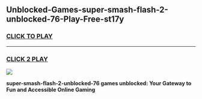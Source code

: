 
## Unblocked-Games-super-smash-flash-2-unblocked-76-Play-Free-st17y
<h3>
<a href="https://premium76.site?title=super-smash-flash-2-unblocked-76&ref=20M">CLICK TO PLAY</a></h3>
<hr>

<h3>
<a href="https://premium76.site?title=super-smash-flash-2-unblocked-76&ref=20M">CLICK 2 PLAY</a>
  
</h3>

<a href="https://premium76.site?title=super-smash-flash-2-unblocked-76&ref=19M"><img src="https://clearcache.store/games.png"></a>


**super-smash-flash-2-unblocked-76 games unblocked: Your Gateway to Fun and Accessible Online Gaming**

